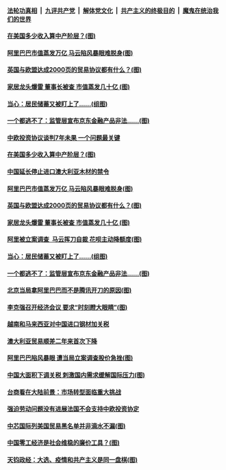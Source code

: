 ####  [法轮功真相](../../../../basic/blob/master/README.md?t=12260002) &nbsp;|&nbsp; [九评共产党](../../../../9ping.md/blob/master/README.md?t=12260002) &nbsp;|&nbsp; [解体党文化](../../../../jtdwh.md/blob/master/README.md?t=12260002)  &nbsp;|&nbsp; [共产主义的终极目的](../../../../gczydzjmd.md/blob/master/README.md?t=12260002) &nbsp;|&nbsp; [魔鬼在统治我们的世界](../../../../mgztzwmdsj.md/blob/master/README.md?t=12260002) 

#### [在美国多少收入算中产阶层？(图)](../pages/p5/957020.md?t=12260002) 

#### [阿里巴巴市值蒸发万亿 马云陷风暴眼难脱身(图)](../pages/p5/957016.md?t=12260002) 

#### [英国与欧盟达成2000页的贸易协议都有什么？(图)](../pages/p5/957012.md?t=12260002) 

#### [家居龙头爆雷 董事长被查 市值蒸发几十亿&nbsp;(图)](../pages/p5/957010.md?t=12260002) 

#### [当心：居民储蓄又被盯上了……(组图)](../pages/p5/956964.md?t=12260002) 

#### [一个都逃不了：监管层宣布京东金融产品非法……(图)](../pages/p5/956971.md?t=12260002) 

#### [中欧投资协议谈判7年未果 一个问题最关键](../pages/p5/957021.md?t=12260002) 

#### [在美国多少收入算中产阶层？(图)](../pages/p5/957020.md?t=12260002) 

#### [中国延长停止进口澳大利亚木材的禁令](../pages/p5/957019.md?t=12260002) 

#### [阿里巴巴市值蒸发万亿 马云陷风暴眼难脱身(图)](../pages/p5/957016.md?t=12260002) 

#### [英国与欧盟达成2000页的贸易协议都有什么？(图)](../pages/p5/957012.md?t=12260002) 

#### [家居龙头爆雷 董事长被查 市值蒸发几十亿&nbsp;(图)](../pages/p5/957010.md?t=12260002) 

#### [阿里被立案调查&nbsp; 马云挥刀自裁 花呗主动降额度(图)](../pages/p5/957009.md?t=12260002) 

#### [当心：居民储蓄又被盯上了……(组图)](../pages/p5/956964.md?t=12260002) 

#### [一个都逃不了：监管层宣布京东金融产品非法……(图)](../pages/p5/956971.md?t=12260002) 

#### [北京当局拿阿里巴巴而不是腾讯开刀的原因(图)](../pages/p5/956952.md?t=12260002) 

#### [李克强召开经济会议 要求“时刻瞪大眼睛”(图)](../pages/p5/956927.md?t=12260002) 

#### [越南和马来西亚对中国进口钢材加关税](../pages/p5/956917.md?t=12260002) 

#### [澳大利亚贸易顺差二年来首次下降](../pages/p5/956916.md?t=12260002) 

#### [阿里巴巴陷风暴眼 遭当局立案调查股价急挫(图)](../pages/p5/956912.md?t=12260002) 

#### [中国大面积下调关税 刺激国内需求缓解国际压力(图)](../pages/p5/956911.md?t=12260002) 

#### [台商看在大陆前景：市场转型面临重大挑战](../pages/p5/956874.md?t=12260002) 

#### [强迫劳动问题没有进展法国不会支持中欧投资协定](../pages/p5/956866.md?t=12260002) 

#### [中芯国际列美国贸易黑名单并非滴水不漏(图)](../pages/p5/956858.md?t=12260002) 

#### [中国零工经济是社会维稳的廉价工具？(图)](../pages/p5/956854.md?t=12260002) 

#### [天钧政经：大选、疫情和共产主义是同一盘棋(图)](../pages/p5/956830.md?t=12260002) 


